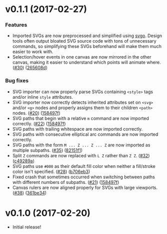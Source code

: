 # v0.1.1 (2017-02-27)

### Features

* Imported SVGs are now preprocessed and simplified using [svgo](https://github.com/svg/svgo).
  Design tools often output bloated SVG source code with tons of unnecessary
  commands, so simplifying these SVGs beforehand will make them
  much easier to work with.
* Selection/hover events in one canvas are now mirrored in the other canvas, making it easier
  to understand which points will animate where.
  ([#30](https://github.com/alexjlockwood/ShapeShifter/issues/30))
  ([265608d](https://github.com/alexjlockwood/ShapeShifter/commit/265608d))

### Bug fixes

* SVG importer can now properly parse SVGs containing `<style>`
  tags and/or inline `style` attributes.
* SVG importer now correctly detects inherited attributes set on
  `<svg>` and/or `<g>` nodes and properly assigns them to their
  children `<path>` nodes.
  ([#20](https://github.com/alexjlockwood/ShapeShifter/issues/20))
  ([158497f](https://github.com/alexjlockwood/ShapeShifter/commit/158497f))
* SVG paths that begin with a relative `m` command are now imported correctly.
  ([#22](https://github.com/alexjlockwood/ShapeShifter/issues/22))
  ([158497f](https://github.com/alexjlockwood/ShapeShifter/commit/158497f))
* SVG paths with trailing whitespace are now imported correctly.
* SVG paths with consecutive elliptical arc commands are now imported correctly.
* SVG paths with the form `M ... Z ... Z ... Z` are now imported as multiple subpaths.
  ([#35](https://github.com/alexjlockwood/ShapeShifter/issues/35))
  ([82151f1](https://github.com/alexjlockwood/ShapeShifter/commit/82151f1))
* Split `Z` commands are now replaced with `L Z` rather than `Z Z`.
  ([#32](https://github.com/alexjlockwood/ShapeShifter/issues/32))
  ([c49289a](https://github.com/alexjlockwood/ShapeShifter/commit/c49289a))
* SVG paths use `#000` as their default fill color when neither a fill/stroke color
  isn't specified.
  ([#28](https://github.com/alexjlockwood/ShapeShifter/issues/28))
  ([b706eb3](https://github.com/alexjlockwood/ShapeShifter/commit/b706eb3))
* Fixed crash that sometimes occurred when switching between paths with different
  numbers of subpaths.
  ([#21](https://github.com/alexjlockwood/ShapeShifter/issues/2132))
  ([158497f](https://github.com/alexjlockwood/ShapeShifter/commit/158497f))
* Canvas rulers are now aligned properly for SVGs with large viewports.
  ([#38](https://github.com/alexjlockwood/ShapeShifter/issues/32))
  ([361be34](https://github.com/alexjlockwood/ShapeShifter/commit/361be34))

# v0.1.0 (2017-02-20)

* Initial release!
